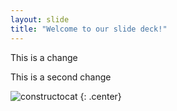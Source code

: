 ```yaml
---
layout: slide
title: "Welcome to our slide deck!"
---
```


This is a change

This is a second change

![constructocat](https://octodex.github.com/images/constructocat2.jpg)
{: .center}
